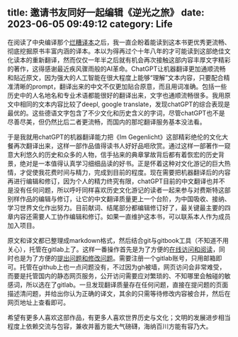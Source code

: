 title: 邀请书友同好一起编辑《逆光之旅》
date: 2023-06-05 09:49:12
category: Life
---

在阅读了中央编译那个[烂糟译本](https://book.douban.com/review/14112321/)之后，我一直企盼着能读到这本书更优秀更流畅、彻底挖掘原书丰富内涵的译本。本以为得再过个十年八年的才可能读到这部绝佳文化读本的重新翻译，然而仅仅一年半之后就有机会再次接触这部内容丰厚文字精彩的著作，这得感谢最近疾风骤雨般的AI革命。ChatGPT让机器翻译更加通顺流畅和贴近原文，因为强大的人工智能在很大程度上能够“理解”文本内容，只要配合精准清晰的prompt，翻译出来的中文不仅更加贴合原意，而且用词准确。包括一些历史中的人名地名和专业术语都能很好的翻译出来，文字也通顺流畅很多。我用原文中相同的文本内容比较了deepl, google translate，发现chatGPT的综合表现是最优的。这些德语文字包含了不少文化和历史含义的字词，尽管chatGPT也不是尽善尽美，但仍然比后二者更流畅，而国内的那坨翻译服务基本没法看。

于是我就用chatGPT的机器翻译能力把《Im Gegenlicht》这部精彩绝伦的文化大餐再次翻译出来，这样一部作品值得读书人好好品咂欣赏。通过这样一部著作一窥意大利悠久的历史和众多的人物，信手拈来的典章掌故背后都有着恢宏的历史背景，绝对是一本值得认真学习细细品读的好书。正是怀着这种对文化游记的巨大热情，才促使我花费时间与精力，完成到目前的程度。现在需要把机器翻译后的内容再进行编辑和修订，因为个人的精力终究有限，chatGPT目前的中文翻译也并不是没有任何问题，所以呼吁同样喜欢历史文化游记的读者一起来参与对费斯特这部别样作品的编辑与修订，让它的中文翻译质量更上一个台阶，为中国吸收、接纳、学习世界文化作出努力。目前献词、结尾部分都编辑修订好了，最关键最主要的四章内容还需要人工协作编辑和修订。如果一直维护这本书，可以联系本人作为成员加入项目。

原文和译文都已整理成markdown格式，然后结合git与gitbook工具（不知道不用关心），托管在gitlab上了。这样一番操作首先是为了方便的[在线访问和阅读](https://le-book.gitlab.io/im-gegenlicht/)，同时也是为了方便的[提出问题和修改问题](https://gitlab.com/le-book/im-gegenlicht/-/issues)。需要注册一个gitlab账号，只用邮箱即可。托管在github上也一点问题没有，不过因为gh被墙，网页访问会非常难受，而要是托管国内的静态网页服务，公开访问需要应对繁琐的、不知哪里会触碰的敏感词，所以选在了gitlab。一旦发现翻译质量存在任何问题，直接在提问题的页面描述清问题，并给出你认为正确的译文，其余的只需等待修改内容被合并，然后在网页地址上查看即可。

希望有更多人喜欢这部作品，有更多人喜欢世界历史与文化；文明的发展进步相当程度上依赖交流与包容，兼收并蓄方能大气磅礴，海纳百川方能有容乃大。
